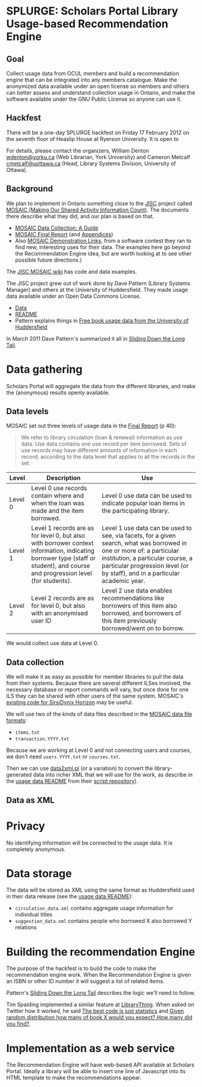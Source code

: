 # SPLURGE: Scholars Portal Library Usage-based Recommendation Engine

## Goal

Collect usage data from OCUL members and build a recommendation engine that can be integrated into any members catalogue. Make the anonymized data available under an open license so members and others can better assess and understand collection usage in Ontario, and make the software available under the GNU Public License so anyone can use it.

## Hackfest

There will be a one-day SPLURGE hackfest on Friday 17 February 2012 on the seventh floor of Heaslip House at Ryerson University.  It is open to 

For details, please contact the organizers, William Denton <wdenton@yorku.ca> (Web Librarian, York University) and Cameron Metcalf <cmetcalf@uottawa.ca> (Head, Library Systems Division, University of Ottawa).

## Background

We plan to implement in Ontario something close to the [JISC](http://www.jisc.ac.uk/) project called [MOSAIC (Making Our Shared Activity Information Count)](http://sero.co.uk/jisc-mosaic-documents.html). The documents there describe what they did, and our plan is based on that.

* [MOSAIC Data Collection: A Guide](http://sero.co.uk/assets/090514%20MOSAIC%20data%20collection%20-%20A%20guide%20v01.pdf)
* [MOSAIC Final Report](http://sero.co.uk/mosaic/100322_MOSAIC_Final_Report_v7_FINAL.pdf) (and [Appendices](http://sero.co.uk/mosaic/100212%20MOSAIC%20Final%20Report%20Appendices%20FINAL.pdf))
* Also [MOSAIC Demonstration Links](http://sero.co.uk/mosaic/091012-MOSAIC-Demonstration-Links.doc), from a software contest they ran to find new, interesting uses for their data. The examples here go beyond 
the Recommendation Engine idea, but are worth looking at to see other 
possible future directions.)

The [JISC MOSAIC wiki](http://library.hud.ac.uk/wikis/mosaic/index.php/Main_Page) has code and data examples.

The JISC project grew out of work done by Dave Pattern (Library Systems Manager) and others at the University of Huddersfield. They made usage data available under an Open Data Commons License.

* [Data](http://library.hud.ac.uk/data/usagedata/)
* [README](http://library.hud.ac.uk/data/usagedata/_readme.html)
* Pattern explains things in [Free book usage data from the University of Huddersfield](http://www.daveyp.com/blog/archives/528)

In March 2011 Dave Pattern's summarized it all in [Sliding Down the Long Tail](http://www.daveyp.com/blog/archives/1453).

# Data gathering

Scholars Portal will aggregate the data from the different libraries, and make the (anonymous) results openly available.

## Data levels

MOSAIC set out three levels of usage data in the [Final Report](http://sero.co.uk/mosaic/100322_MOSAIC_Final_Report_v7_FINAL.pdf) (p 40):

> We refer to library circulation (loan & renewal) information as use data. Use 
> data contains one use record per item borrowed. Sets of use records may 
> have different amounts of information in each record, according to the 
> data level that applies to all the records in the set.

<table>
<thead>
<tr>
<th>Level</th>
<th>Description</th>
<th>Use</th>
</tr>
</thead>
<tbody>
<tr>
<td>Level 0</td>
<td>Level 0 use records contain where and when the loan was made and the item borrowed.</td>
<td>Level 0 use data can be used to indicate popular loan items in the participating library.</td>
</tr>
<tr>
<td>Level 1</td>
<td>Level 1 records are as for level 0, but also with borrower context information, indicating borrower type (staff or student), and course and progression level (for students).</td>
<td>Level 1 use data can be used to see, via facets, for a given search, what was borrowed in one or more of: a particular institution, a particular course, a particular progression level (or by staff), and in a particular academic year.</td>
</tr>
<tr>
<td>Level 2</td>
<td>Level 2 records are as for level 0, but also with an anonymised user ID</td>
<td>Level 2 use data enables recommendations like borrowers of this item also borrowed, and borrowers of this item previously borrowed/went on to borrow.</td>
</tr>
</tbody>
</table>

We would collect use data at Level 0.

## Data collection

We will make it as easy as possible for member libraries to pull the data from their systems. Because there are several different ILSes involved, the necessary database or report commands will vary, but once done for one ILS they can be shared with other users of the same system. MOSAIC's [existing code for SirsiDynix Horizon](http://library.hud.ac.uk/wikis/mosaic/index.php/Code_for_SirsiDynix_Horizon) may be useful.

We will use two of the kinds of data files described in the [MOSAIC data file formats](http://library.hud.ac.uk/data/MOSAIC/scripts/_readme.html):

* `items.txt`
* `transaction.YYYY.txt`

Because we are working at Level 0 and not connecting users and courses, we don't need `users.YYYY.txt` or `courses.txt`.

Then we can use [data2xml.pl](http://library.hud.ac.uk/data/MOSAIC/scripts/data2xml.txt) (or a variation) to convert the library-generated data into richer XML that we will use for the work, as describe in the [usage data README](http://library.hud.ac.uk/data/usagedata/_readme.html) from their [script repository](http://library.hud.ac.uk/data/usagedata/)).

## Data as XML

# Privacy

No identifying information will be connected to the usage data. It is completely anonymous.

# Data storage

The data will be stored as XML using the same format as Huddersfield used in their data release (see the [usage data README](http://library.hud.ac.uk/data/usagedata/_readme.html)):

* `circulation_data.xml` contains aggregate usage information for individual titles
* `suggestion_data.xml` contains people who borrowed X also borrowed Y relations

# Building the recommendation Engine

The purpose of the hackfest is to build the code to make the recommendation engine work. When the Recommendation Engine is given an ISBN or other ID number it will suggest a list of related items.

Pattern's [Sliding Down the Long Tail](http://www.daveyp.com/blog/archives/1453) describes the logic we'll need to follow.

Tim Spalding implemented a similar feature at [LibraryThing](http://librarything.com/). When asked on Twitter how it worked, he said [The best code is just statistics](https://mobile.twitter.com/librarythingtim/status/126478695828434944) and [Given random distribution how many of book X would you expect? How many did you find?](https://mobile.twitter.com/librarythingtim/status/126480811817046016).

# Implementation as a web service

The Recommendation Engine will have web-based API available at Scholars Portal. Ideally a library will be able to insert one line of Javascript into its HTML template to make the recommendations appear.

